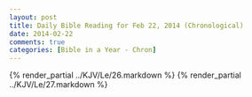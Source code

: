 ```yaml
---
layout: post
title: Daily Bible Reading for Feb 22, 2014 (Chronological)
date: 2014-02-22
comments: true
categories: [Bible in a Year - Chron]
---
```

{% render_partial ../KJV/Le/26.markdown %}
{% render_partial ../KJV/Le/27.markdown %}
